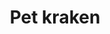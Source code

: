 ---
layout: item
title: Pet kraken
item-id: 12655
datatable: true
id: 12655
name: "Pet kraken"
members: true
lowalch: 0
highalch: 0
examine: "How.... is it walking?"
monsters:
  - id: 494
    name: "Kraken"
    members: true
    combat_level: 291
    wiki_url: "https://oldschool.runescape.wiki/w/Kraken#Kraken"
    drops:
      - quantity: "1"
        rarity: 0.0003333333333333333
    image: "https://oldschool.runescape.wiki/images/d/d3/Kraken.png?a4955"
---